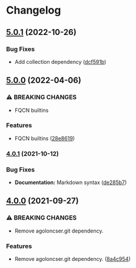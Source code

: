 # Changelog

## [5.0.1](https://github.com/agoloncser/ansible-role-git-repos/compare/v5.0.0...v5.0.1) (2022-10-26)


### Bug Fixes

* Add collection dependency ([dcf591b](https://github.com/agoloncser/ansible-role-git-repos/commit/dcf591b1e40f035d42fa6384ff3e5a160f3f86f6))

## [5.0.0](https://github.com/agoloncser/ansible-role-git-repos/compare/v4.0.1...v5.0.0) (2022-04-06)


### ⚠ BREAKING CHANGES

* FQCN builtins

### Features

* FQCN builtins ([28e8619](https://github.com/agoloncser/ansible-role-git-repos/commit/28e8619a2d04099a3978892ddae370e7af447a5d))

### [4.0.1](https://www.github.com/agoloncser/ansible-role-git-repos/compare/v4.0.0...v4.0.1) (2021-10-12)


### Bug Fixes

* **Documentation:** Markdown syntax ([de285b7](https://www.github.com/agoloncser/ansible-role-git-repos/commit/de285b7cea99bee1d449a71603e2b625018b720e))

## [4.0.0](https://www.github.com/agoloncser/ansible-role-git-repos/compare/v3.0.0...v4.0.0) (2021-09-27)


### ⚠ BREAKING CHANGES

* Remove agoloncser.git dependency.

### Features

* Remove agoloncser.git dependency. ([8a4c954](https://www.github.com/agoloncser/ansible-role-git-repos/commit/8a4c954ec35260c69790b1b05b315d66bfd22296))
